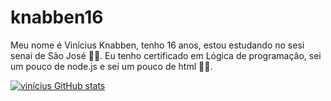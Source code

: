 # knabben16
Meu nome é Vinícius Knabben, tenho 16 anos, estou estudando no sesi senai de São José 👨‍🎓.
  Eu tenho certificado em Lógica de programação, sei um pouco de node.js e sei um pouco de html 👨‍💻.

[![vinícius GitHub stats](https://github-readme-stats.vercel.app/api?username=knabben16)](https://github.com/anuraghazra/github-readme-stats)
